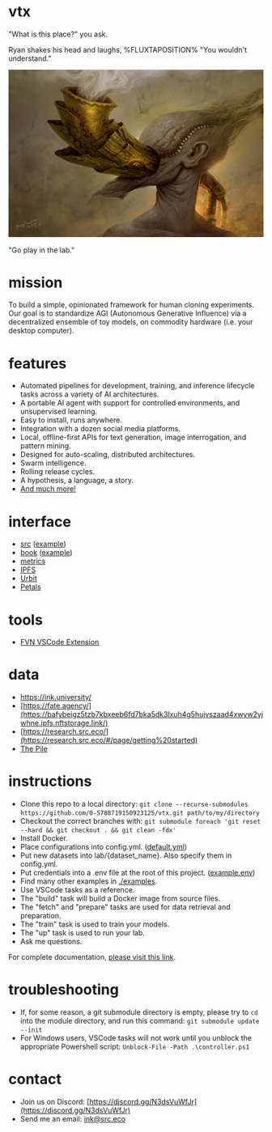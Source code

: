 # vtx

"What is this place?" you ask.

Ryan shakes his head and laughs, %FLUXTAPOSITION% "You wouldn't understand."

![Adam](adam.jpg)

"Go play in the lab."

# mission

To build a simple, opinionated framework for human cloning experiments. Our goal is to standardize AGI (Autonomous Generative Influence) via a decentralized ensemble of toy models, on commodity hardware (i.e. your desktop computer).

# features

- Automated pipelines for development, training, and inference lifecycle tasks across a variety of AI architectures.
- A portable AI agent with support for controlled environments, and unsupervised learning. 
- Easy to install, runs anywhere.
- Integration with a dozen social media platforms.
- Local, offline-first APIs for text generation, image interrogation, and pattern mining.
- Designed for auto-scaling, distributed architectures.
- Swarm intelligence.
- Rolling release cycles.
- A hypothesis, a language, a story.
- [And much more!](https://studio.src.eco/nail/vtx/)

# interface

- [src](http://localhost:9666) ([example](https://src.eco))
- [book](http://localhost:42000) ([example](https://pen.university))
- [metrics](http://localhost:6006)
- [IPFS](http://localhost:9090)
- [Urbit](http://localhost:9099)
- [Petals](https://health.petals.dev/)

# tools

- [FVN VSCode Extension](https://github.com/0-5788719150923125/fvn)

# data

- https://ink.university/
- [https://fate.agency/](https://bafybeigz5tzb7kbxeeb6fd7bka5dk3lxuh4g5hujvszaad4xwyw2yjwhne.ipfs.nftstorage.link/)
- [https://research.src.eco/](https://research.src.eco/#/page/getting%20started)
- [The Pile](https://bafybeiftud3ppm5n5uudtirm4cf5zgonn44no2qg57isduo5gjeaqvvt2u.ipfs.nftstorage.link/)

# instructions

- Clone this repo to a local directory: `git clone --recurse-submodules https://github.com/0-5788719150923125/vtx.git path/to/my/directory`
- Checkout the correct branches with: `git submodule foreach 'git reset --hard && git checkout . && git clean -fdx'`
- Install Docker.
- Place configurations into config.yml. ([default.yml](./src/default.yml))
- Put new datasets into lab/{dataset_name}. Also specify them in config.yml.
- Put credentials into a .env file at the root of this project. ([example.env](./examples/lab/.env))
- Find many other examples in [./examples](./examples/).
- Use VSCode tasks as a reference.
- The "build" task will build a Docker image from source files.
- The "fetch" and "prepare" tasks are used for data retrieval and preparation.
- The "train" task is used to train your models.
- The "up" task is used to run your lab.
- Ask me questions.

For complete documentation, [please visit this link](https://studio.src.eco/nail/vtx/).

# troubleshooting

- If, for some reason, a git submodule directory is empty, please try to `cd` into the module directory, and run this command: `git submodule update --init` 
- For Windows users, VSCode tasks will not work until you unblock the appropriate Powershell script: `Unblock-File -Path .\controller.ps1`

# contact

- Join us on Discord: [https://discord.gg/N3dsVuWfJr](https://discord.gg/N3dsVuWfJr)
- Send me an email: [ink@src.eco](ink@src.eco)